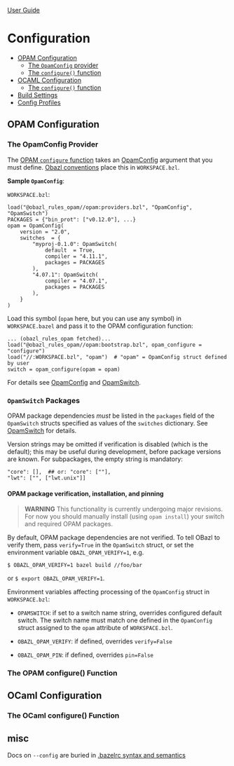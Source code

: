 [User Guide](index.md)

# Configuration

* [OPAM Configuration](#opamconfig)
  * [The `OpamConfig` provider](#opamconfig_provider)
  * [The `configure()` function](#opam_configure)
* [OCAML Configuration](#ocamlconfig)
  * [The `configure()` function](#ocaml_configure)
* [Build Settings](#build_settings)
* [Config Profiles](#config_profiles)

## <a name="opamconfig">OPAM Configuration</a>

### <a name="opamconfig_provider">The OpamConfig Provider</a>

The [OPAM `configure` function](../refman/functions.md#opam_configure) takes
an [OpamConfig](../refman/providers_opam.md#opamconfig) argument that you must define. [Obazl conventions](conventions.md)
place this in `WORKSPACE.bzl`.

**Sample `OpamConfig`**:

`WORKSPACE.bzl`:

```
load("@obazl_rules_opam//opam:providers.bzl", "OpamConfig", "OpamSwitch")
PACKAGES = {"bin_prot": ["v0.12.0"], ...}
opam = OpamConfig(
    version = "2.0",
    switches  = {
        "myproj-0.1.0": OpamSwitch(
            default  = True,
            compiler = "4.11.1",
            packages = PACKAGES
        ),
        "4.07.1": OpamSwitch(
            compiler = "4.07.1",
            packages = PACKAGES
        ),
    }
)
```

Load this symbol (`opam` here, but you can use any symbol) in
`WORKSPACE.bazel` and pass it to the OPAM configuration function:

```
... (obazl_rules_opam fetched)...
load("@obazl_rules_opam//opam:bootstrap.bzl", opam_configure = "configure")
load("//:WORKSPACE.bzl", "opam")  # "opam" = OpamConfig struct defined by user
switch = opam_configure(opam = opam)
```

For details see [OpamConfig](../refman/providers_opam.md#opamconfig)
and [OpamSwitch](../refman/providers_opam.md#opamswitch).

### `OpamSwitch` Packages

OPAM package dependencies _must_ be listed in the `packages` field of
the `OpamSwitch` structs specified as values of the `switches`
dictionary. See
[OpamSwitch](../refman/providers_opam.md#popamswitch) for details.

Version strings may be omitted if verification is disabled (which is
the default); this may be useful during development, before package
versions are known. For subpackages, the empty string is mandatory:

```
"core": [],  ## or: "core": [""],
"lwt": ["", ["lwt.unix"]]
```

#### OPAM package verification, installation, and pinning

>    **WARNING** This functionality is currently undergoing major
>    revisions. For now you should manually install (using `opam
>    install`) your switch and required OPAM packages.

By default, OPAM package dependencies are not verified. To tell OBazl
to verify them, pass `verify=True` in the `OpamSwitch` struct, or set
the environment variable `OBAZL_OPAM_VERIFY=1`, e.g.

```
$ OBAZL_OPAM_VERIFY=1 bazel build //foo/bar
```

or `$ export OBAZL_OPAM_VERIFY=1`.


Environment variables affecting processing of the `OpamConfig` struct in `WORKSPACE.bzl`:

* `OPAMSWITCH`: if set to a switch name string, overrides configured
  default switch. The switch name must match one defined in the
  `OpamConfig` struct assigned to the `opam` attribute of `WORKSPACE.bzl`.

* `OBAZL_OPAM_VERIFY`: if defined, overrides `verify=False`

* `OBAZL_OPAM_PIN`: if defined, overrides `pin=False`

### <a name="opam_configure">The OPAM configure() Function</a>


## <a name="ocamlconfig">OCaml Configuration</a>

### <a name="ocaml_configure">The OCaml configure() Function</a>



## misc

Docs on `--config` are buried in [.bazelrc syntax and semantics](https://docs.bazel.build/versions/master/guide.html#bazelrc-syntax-and-semantics)

